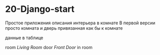 # 20-Django-start

Простое приложения описания интерьера в комнате 
В первой версии просто комната и дверь привязанная как бы к комнате

данные в таблице

room *Living Room*
door *Front Door* in room

